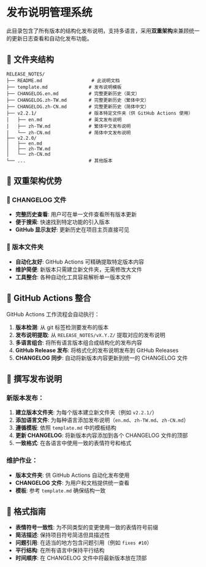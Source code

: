 # 发布说明管理系统

此目录包含了所有版本的结构化发布说明，支持多语言，采用**双重架构**来兼顾统一的更新日志查看和自动化发布功能。

## 📁 文件夹结构

```
RELEASE_NOTES/
├── README.md                  # 此说明文档
├── template.md               # 发布说明模板
├── CHANGELOG.en.md           # 完整更新历史（英文）
├── CHANGELOG.zh-TW.md        # 完整更新历史（繁体中文）
├── CHANGELOG.zh-CN.md        # 完整更新历史（简体中文）
├── v2.2.1/                   # 版本特定文件夹（供 GitHub Actions 使用）
│   ├── en.md                 # 英文发布说明
│   ├── zh-TW.md              # 繁体中文发布说明
│   └── zh-CN.md              # 简体中文发布说明
├── v2.2.0/
│   ├── en.md
│   ├── zh-TW.md
│   └── zh-CN.md
└── ...                       # 其他版本
```

## 🔄 双重架构优势

### 📖 CHANGELOG 文件
- **完整历史查看**: 用户可在单一文件查看所有版本更新
- **便于搜索**: 快速找到特定功能的引入版本
- **GitHub 显示友好**: 更新历史在项目主页直接可见

### 📁 版本文件夹
- **自动化友好**: GitHub Actions 可精确提取特定版本内容
- **维护简便**: 新版本只需建立新文件夹，无需修改大文件
- **工具整合**: 各种自动化工具容易解析单一版本文件

## 🤖 GitHub Actions 整合

GitHub Actions 工作流程会自动执行：
1. **版本检测**: 从 git 标签检测要发布的版本
2. **发布说明提取**: 从 `RELEASE_NOTES/vX.Y.Z/` 提取对应的发布说明
3. **多语言组合**: 将所有语言版本组合成结构化的发布内容
4. **GitHub Release 发布**: 将格式化的发布说明发布到 GitHub Releases
5. **CHANGELOG 同步**: 自动将新版本内容更新到统一的 CHANGELOG 文件

## 📝 撰写发布说明

### 新版本发布：
1. **建立版本文件夹**: 为每个版本建立新文件夹（例如 `v2.2.1/`）
2. **添加语言文件**: 为每种语言添加发布说明（`en.md`、`zh-TW.md`、`zh-CN.md`）
3. **遵循模板**: 依照 `template.md` 中的模板结构
4. **更新 CHANGELOG**: 将新版本内容添加到各个 CHANGELOG 文件的顶部
5. **一致格式**: 在各语言中使用一致的表情符号和格式

### 维护作业：
- **版本文件夹**: 供 GitHub Actions 自动化发布使用
- **CHANGELOG 文件**: 为用户和文档提供统一查看
- **模板**: 参考 `template.md` 确保结构一致

## 🔧 格式指南

- **表情符号一致性**: 为不同类型的变更使用一致的表情符号前缀
- **简洁描述**: 保持项目符号简洁但具描述性
- **问题引用**: 在适当的地方包含问题引用（例如 `fixes #10`）
- **平行结构**: 在所有语言中保持平行结构
- **时间顺序**: 在 CHANGELOG 文件中将最新版本放在顶部
